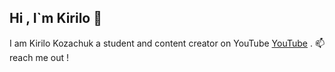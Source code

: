 ## Hi , I`m Kirilo 👋

I am Kirilo Kozachuk a student and content creator on YouTube [YouTube](https://www.youtube.com/@Show0_0) .
:mailbox: reach me out !
